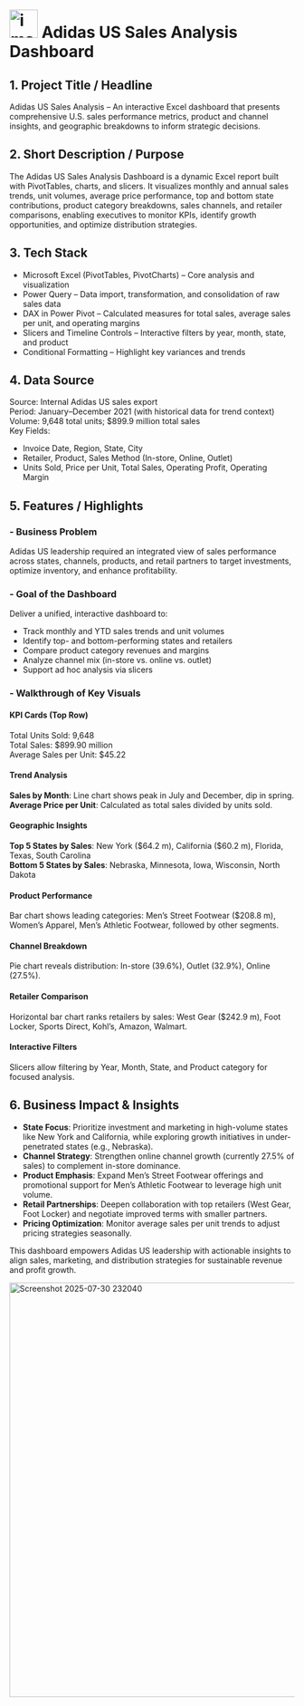 # <img width="50" height="50" alt="image" src="https://github.com/user-attachments/assets/9ad5130e-9397-4c4b-b2f5-b19090fe5ee9" /> Adidas US Sales Analysis Dashboard

## 1. Project Title / Headline  
Adidas US Sales Analysis – An interactive Excel dashboard that presents comprehensive U.S. sales performance metrics, product and channel insights, and geographic breakdowns to inform strategic decisions.

## 2. Short Description / Purpose  
The Adidas US Sales Analysis Dashboard is a dynamic Excel report built with PivotTables, charts, and slicers. It visualizes monthly and annual sales trends, unit volumes, average price performance, top and bottom state contributions, product category breakdowns, sales channels, and retailer comparisons, enabling executives to monitor KPIs, identify growth opportunities, and optimize distribution strategies.

## 3. Tech Stack  
-  Microsoft Excel (PivotTables, PivotCharts) – Core analysis and visualization  
-  Power Query – Data import, transformation, and consolidation of raw sales data  
-  DAX in Power Pivot – Calculated measures for total sales, average sales per unit, and operating margins  
-  Slicers and Timeline Controls – Interactive filters by year, month, state, and product  
-  Conditional Formatting – Highlight key variances and trends  

## 4. Data Source  
Source: Internal Adidas US sales export  
Period: January–December 2021 (with historical data for trend context)  
Volume: 9,648 total units; \$899.9 million total sales  
Key Fields:  
- Invoice Date, Region, State, City  
- Retailer, Product, Sales Method (In-store, Online, Outlet)  
- Units Sold, Price per Unit, Total Sales, Operating Profit, Operating Margin  

## 5. Features / Highlights  

### -  Business Problem  
Adidas US leadership required an integrated view of sales performance across states, channels, products, and retail partners to target investments, optimize inventory, and enhance profitability.

### -  Goal of the Dashboard  
Deliver a unified, interactive dashboard to:  
- Track monthly and YTD sales trends and unit volumes  
- Identify top- and bottom-performing states and retailers  
- Compare product category revenues and margins  
- Analyze channel mix (in-store vs. online vs. outlet)  
- Support ad hoc analysis via slicers  

### -  Walkthrough of Key Visuals  
#### KPI Cards (Top Row)  
Total Units Sold: 9,648  
Total Sales: \$899.90 million  
Average Sales per Unit: \$45.22  

#### Trend Analysis  
**Sales by Month**: Line chart shows peak in July and December, dip in spring.  
**Average Price per Unit**: Calculated as total sales divided by units sold.  

#### Geographic Insights  
**Top 5 States by Sales**: New York (\$64.2 m), California (\$60.2 m), Florida, Texas, South Carolina  
**Bottom 5 States by Sales**: Nebraska, Minnesota, Iowa, Wisconsin, North Dakota  

#### Product Performance  
Bar chart shows leading categories: Men’s Street Footwear (\$208.8 m), Women’s Apparel, Men’s Athletic Footwear, followed by other segments.  

#### Channel Breakdown  
Pie chart reveals distribution: In-store (39.6%), Outlet (32.9%), Online (27.5%).  

#### Retailer Comparison  
Horizontal bar chart ranks retailers by sales: West Gear (\$242.9 m), Foot Locker, Sports Direct, Kohl’s, Amazon, Walmart.  

#### Interactive Filters  
Slicers allow filtering by Year, Month, State, and Product category for focused analysis.

## 6. Business Impact & Insights  
- **State Focus**: Prioritize investment and marketing in high-volume states like New York and California, while exploring growth initiatives in under-penetrated states (e.g., Nebraska).  
- **Channel Strategy**: Strengthen online channel growth (currently 27.5% of sales) to complement in-store dominance.  
- **Product Emphasis**: Expand Men’s Street Footwear offerings and promotional support for Men’s Athletic Footwear to leverage high unit volume.  
- **Retail Partnerships**: Deepen collaboration with top retailers (West Gear, Foot Locker) and negotiate improved terms with smaller partners.  
- **Pricing Optimization**: Monitor average sales per unit trends to adjust pricing strategies seasonally.  

This dashboard empowers Adidas US leadership with actionable insights to align sales, marketing, and distribution strategies for sustainable revenue and profit growth.

<img width="1900" height="732" alt="Screenshot 2025-07-30 232040" src="https://github.com/user-attachments/assets/322400bb-3260-40e3-9b0b-113f33c1ea5c" />

